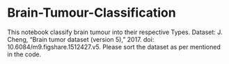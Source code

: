# Brain-Tumour-Classification
This notebook classify brain tumour into their respective Types.
Dataset: J. Cheng, “Brain tumor dataset (version 5),” 2017. doi: 10.6084/m9.figshare.1512427.v5.
Please sort the dataset as per mentioned in the code.

